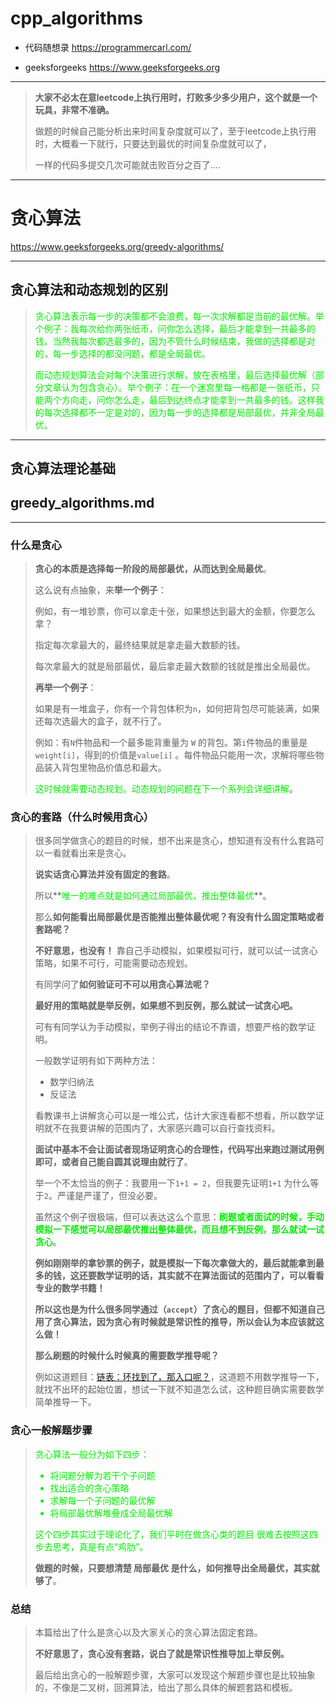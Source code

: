 # cpp_algorithms

* 代码随想录 https://programmercarl.com/

* geeksforgeeks https://www.geeksforgeeks.org

--------------------------------------------------------------------------------
> **大家不必太在意leetcode上执行用时，打败多少多少用户，这个就是一个玩具，非常不准确。**
> 
> 做题的时候自己能分析出来时间复杂度就可以了，至于leetcode上执行用时，大概看一下就行，只要达到最优的时间复杂度就可以了，
> 
> 一样的代码多提交几次可能就击败百分之百了....
--------------------------------------------------------------------------------

# 贪心算法

https://www.geeksforgeeks.org/greedy-algorithms/

--------------------------------------------------------------------------------

## 贪心算法和动态规划的区别

>
> <font color="gree">
> 
> 贪心算法表示每一步的决策都不会浪费，每一次求解都是当前的最优解。举个例子：我每次给你两张纸币，问你怎么选择，最后才能拿到一共最多的钱。当然我每次都选最多的，因为不管什么时候结束，我做的选择都是对的，每一步选择的都没问题，都是全局最优。
> 
> 而动态规划算法会对每个决策进行求解，放在表格里，最后选择最优解（部分文章认为包含贪心）。举个例子：在一个迷宫里每一格都是一张纸币，只能两个方向走，问你怎么走，最后到达终点才能拿到一共最多的钱。这样我的每次选择都不一定是对的，因为每一步的选择都是局部最优，并非全局最优。
> 
> </font>
> 

--------------------------------------------------------------------------------

## 贪心算法理论基础

## greedy_algorithms.md

--------------------------------------------------------------------------------

### 什么是贪心

> 
> **贪心的本质是选择每一阶段的局部最优，从而达到全局最优**。 
> 
> 这么说有点抽象，来**举一个例子**：
>
> 例如，有一堆钞票，你可以拿走十张，如果想达到最大的金额，你要怎么拿？
>
> 指定每次拿最大的，最终结果就是拿走最大数额的钱。
>
> 每次拿最大的就是局部最优，最后拿走最大数额的钱就是推出全局最优。
>
> **再举一个例子**： 
>
> 如果是有一堆盒子，你有一个背包体积为`n`，如何把背包尽可能装满，如果还每次选最大的盒子，就不行了。
> 
> 例如：有`N`件物品和一个最多能背重量为 `W` 的背包。第`i`件物品的重量是`weight[i]`，得到的价值是`value[i]` 。每件物品只能用一次，求解将哪些物品装入背包里物品价值总和最大。
>
> <font color="gree">这时候就需要动态规划。动态规划的问题在下一个系列会详细讲解</font>。
> 

### 贪心的套路（什么时候用贪心）

> 
> 很多同学做贪心的题目的时候，想不出来是贪心，想知道有没有什么套路可以一看就看出来是贪心。
> 
> **说实话贪心算法并没有固定的套路**。
>
> 所以**<font color="gree">唯一的难点就是如何通过局部最优，推出整体最优</font>**。
>
> 那么**如何能看出局部最优是否能推出整体最优呢？有没有什么固定策略或者套路呢？**
>
> **不好意思，也没有！** 靠自己手动模拟，如果模拟可行，就可以试一试贪心策略，如果不可行，可能需要动态规划。
>
> 有同学问了**如何验证可不可以用贪心算法呢？**
>
> **最好用的策略就是举反例，如果想不到反例，那么就试一试贪心吧。**
>
> 可有有同学认为手动模拟，举例子得出的结论不靠谱，想要严格的数学证明。
>
> 一般数学证明有如下两种方法：
>
> * 数学归纳法
> * 反证法
> 
> 看教课书上讲解贪心可以是一堆公式，估计大家连看都不想看，所以数学证明就不在我要讲解的范围内了，大家感兴趣可以自行查找资料。
>
> **面试中基本不会让面试者现场证明贪心的合理性，代码写出来跑过测试用例即可，或者自己能自圆其说理由就行了**。
>
> 举一个不太恰当的例子：我要用一下`1+1 = 2`，但我要先证明`1+1` 为什么等于`2`。严谨是严谨了，但没必要。
>
> 虽然这个例子很极端，但可以表达这么个意思：**<font color="gree">刷题或者面试的时候，手动模拟一下感觉可以局部最优推出整体最优，而且想不到反例，那么就试一试贪心</font>**。
>
> **例如刚刚举的拿钞票的例子，就是模拟一下每次拿做大的，最后就能拿到最多的钱，这还要数学证明的话，其实就不在算法面试的范围内了，可以看看专业的数学书籍！**
>
> **所以这也是为什么很多同学通过（`accept`）了贪心的题目，但都不知道自己用了贪心算法，因为贪心有时候就是常识性的推导，所以会认为本应该就这么做！**
>
> **那么刷题的时候什么时候真的需要数学推导呢？**
> 
> 例如这道题目：[链表：环找到了，那入口呢？](https://programmercarl.com/0142.%E7%8E%AF%E5%BD%A2%E9%93%BE%E8%A1%A8II.html)，这道题不用数学推导一下，就找不出环的起始位置，想试一下就不知道怎么试，这种题目确实需要数学简单推导一下。
>
> 

### 贪心一般解题步骤

> <font color="gree">
> 
> 贪心算法一般分为如下四步：
>
> * 将问题分解为若干个子问题
> * 找出适合的贪心策略
> * 求解每一个子问题的最优解
> * 将局部最优解堆叠成全局最优解
>
> 这个四步其实过于理论化了，我们平时在做贪心类的题目 很难去按照这四步去思考，真是有点“鸡肋”。
>
> </font>
> 
>
> **做题的时候，只要想清楚 局部最优 是什么，如何推导出全局最优，其实就够了**。
>
> 
> 


### 总结

>
> 本篇给出了什么是贪心以及大家关心的贪心算法固定套路。
>
> **不好意思了，贪心没有套路，说白了就是常识性推导加上举反例。**
>
> 最后给出贪心的一般解题步骤，大家可以发现这个解题步骤也是比较抽象的，不像是二叉树，回溯算法，给出了那么具体的解题套路和模板。
> 















